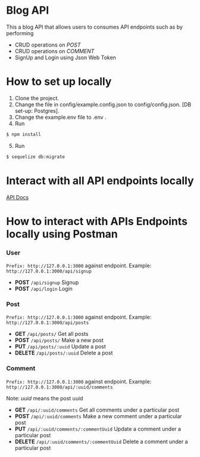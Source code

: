 # Blog API

This a blog API that allows users to consumes API endpoints such as by performing 
- CRUD operations on *POST* 
- CRUD operations on *COMMENT*
- SignUp and Login using Json Web Token

#  How to set up locally

1. Clone the project.
2. Change the file in config/example.config.json to config/config.json. [DB set-up: Postgres].
3. Change the example.env file to .env .
4. Run 
```sh
$ npm install 
```
5. Run
```sh
$ sequelize db:migrate
```

# Interact with all API endpoints locally
[API Docs](http://127.0.0.1:3000/api-docs)

# How to interact with APIs Endpoints locally using Postman
### User

`Prefix: http://127.0.0.1:3000` against endpoint. Example: `http://127.0.0.1:3000/api/signup`
* **POST** `/api/signup` Signup
* **POST** `/api/login` Login


### Post

`Prefix: http://127.0.0.1:3000` against endpoint. Example: `http://127.0.0.1:3000/api/posts`
* **GET** `/api/posts/` Get all posts
* **POST** `/api/posts/` Make a new post
* **PUT** `/api/posts/:uuid` Update a post  
* **DELETE** `/api/posts/:uuid` Delete a post

### Comment

`Prefix: http://127.0.0.1:3000` against endpoint. Example: `http://127.0.0.1:3000/api/:uuid/comments`

Note: *uuid* means the post uuid
* **GET** `/api/:uuid/comments` Get all comments under a particular post   
* **POST** `/api/:uuid/comments` Make a new comment under a particular post
* **PUT** `/api/:uuid/comments/:commentUuid` Update a comment under a particular post
* **DELETE** `/api/:uuid/comments/:commentUuid` Delete a comment under a particular post
